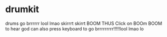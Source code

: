 # drumkit
drums go brrrrrr lool lmao skirrrt skirrt BOOM THUS
Click on BOOm BOOM to hear god
can also press keyboard to go brrrrrrrrr!!!!!lool lmao lo
